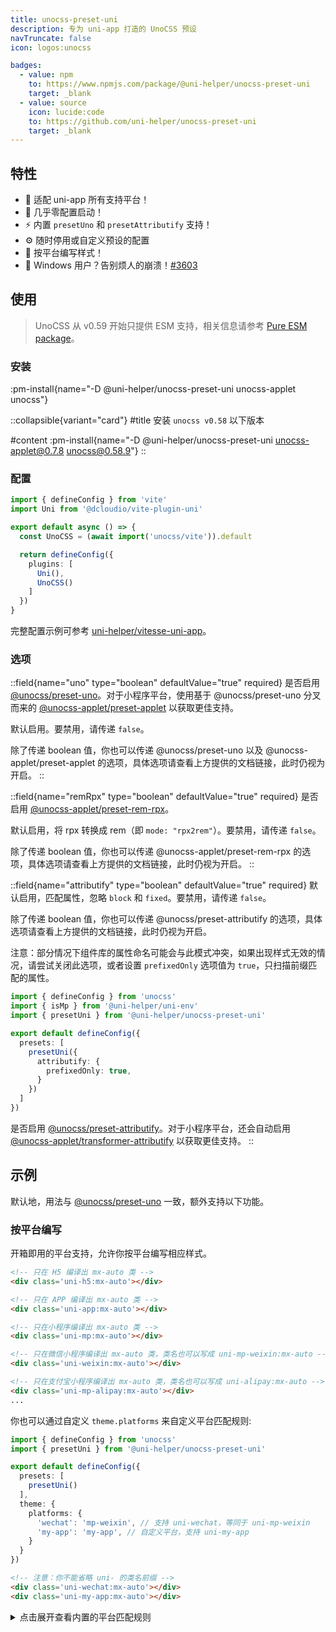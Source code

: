 ```yaml
---
title: unocss-preset-uni
description: 专为 uni-app 打造的 UnoCSS 预设
navTruncate: false
icon: logos:unocss

badges:
  - value: npm
    to: https://www.npmjs.com/package/@uni-helper/unocss-preset-uni
    target: _blank
  - value: source
    icon: lucide:code
    to: https://github.com/uni-helper/unocss-preset-uni
    target: _blank
---
```


## 特性

- 🥰 适配 uni-app 所有支持平台！
- 🚀 几乎零配置启动！
- ⚡️ 内置 `presetUno` 和 `presetAttributify` 支持！
- ⚙️ 随时停用或自定义预设的配置
- 🦾 按平台编写样式！
- 👻 Windows 用户？告别烦人的崩溃！[#3603](https://github.com/dcloudio/uni-app/issues/3603)

## 使用

> UnoCSS 从 v0.59 开始只提供 ESM 支持，相关信息请参考 [Pure ESM package](https://gist.github.com/sindresorhus/a39789f98801d908bbc7ff3ecc99d99c)。

### 安装

:pm-install{name="-D @uni-helper/unocss-preset-uni unocss-applet unocss"}

::collapsible{variant="card"}
#title
安装 `unocss v0.58` 以下版本

#content
:pm-install{name="-D @uni-helper/unocss-preset-uni unocss-applet@0.7.8 unocss@0.58.9"}
::


### 配置

```ts [vite.config.ts]
import { defineConfig } from 'vite'
import Uni from '@dcloudio/vite-plugin-uni'

export default async () => {
  const UnoCSS = (await import('unocss/vite')).default

  return defineConfig({
    plugins: [
      Uni(),
      UnoCSS()
    ]
  })
}
```

完整配置示例可参考 [uni-helper/vitesse-uni-app](https://github.com/uni-helper/vitesse-uni-app)。

### 选项

::field{name="uno" type="boolean" defaultValue="true" required}
是否启用 [@unocss/preset-uno](https://unocss.dev/presets/uno)。对于小程序平台，使用基于 @unocss/preset-uno 分叉而来的 [@unocss-applet/preset-applet](https://github.com/unocss-applet/unocss-applet) 以获取更佳支持。

默认启用。要禁用，请传递 `false`。

除了传递 boolean 值，你也可以传递 @unocss/preset-uno 以及 @unocss-applet/preset-applet 的选项，具体选项请查看上方提供的文档链接，此时仍视为开启。
::

::field{name="remRpx" type="boolean" defaultValue="true" required}
是否启用 [@unocss-applet/preset-rem-rpx](https://github.com/unocss-applet/unocss-applet/tree/main/packages/preset-rem-rpx)。

默认启用，将 rpx 转换成 rem（即 `mode: "rpx2rem"`）。要禁用，请传递 `false`。

除了传递 boolean 值，你也可以传递 @unocss-applet/preset-rem-rpx 的选项，具体选项请查看上方提供的文档链接，此时仍视为开启。
::

::field{name="attributify" type="boolean" defaultValue="true" required}
默认启用，匹配属性，忽略 `block` 和 `fixed`。要禁用，请传递 `false`。

除了传递 boolean 值，你也可以传递 @unocss/preset-attributify 的选项，具体选项请查看上方提供的文档链接，此时仍视为开启。

注意：部分情况下组件库的属性命名可能会与此模式冲突，如果出现样式无效的情况，请尝试关闭此选项，或者设置 `prefixedOnly` 选项值为 `true`，只扫描前缀匹配的属性。

```ts
import { defineConfig } from 'unocss'
import { isMp } from '@uni-helper/uni-env'
import { presetUni } from '@uni-helper/unocss-preset-uni'

export default defineConfig({
  presets: [
    presetUni({
      attributify: {
        prefixedOnly: true,
      }
    })
  ]
})
```
是否启用 [@unocss/preset-attributify](https://unocss.dev/presets/attributify)。对于小程序平台，还会自动启用 [@unocss-applet/transformer-attributify](https://github.com/unocss-applet/unocss-applet/tree/main/packages/transformer-attributify) 以获取更佳支持。
::


## 示例

默认地，用法与 [@unocss/preset-uno](https://unocss.dev/presets/uno) 一致，额外支持以下功能。

### 按平台编写

开箱即用的平台支持，允许你按平台编写相应样式。

```html
<!-- 只在 H5 编译出 mx-auto 类 -->
<div class='uni-h5:mx-auto'></div>

<!-- 只在 APP 编译出 mx-auto 类 -->
<div class='uni-app:mx-auto'></div>

<!-- 只在小程序编译出 mx-auto 类 -->
<div class='uni-mp:mx-auto'></div>

<!-- 只在微信小程序编译出 mx-auto 类，类名也可以写成 uni-mp-weixin:mx-auto -->
<div class='uni-weixin:mx-auto'></div>

<!-- 只在支付宝小程序编译出 mx-auto 类，类名也可以写成 uni-alipay:mx-auto -->
<div class='uni-mp-alipay:mx-auto'></div>
...
```

你也可以通过自定义 `theme.platforms` 来自定义平台匹配规则:

```ts [uno.config.ts]
import { defineConfig } from 'unocss'
import { presetUni } from '@uni-helper/unocss-preset-uni'

export default defineConfig({
  presets: [
    presetUni()
  ],
  theme: {
    platforms: {
      'wechat': 'mp-weixin', // 支持 uni-wechat，等同于 uni-mp-weixin
      'my-app': 'my-app', // 自定义平台，支持 uni-my-app
    }
  }
})
```

```html
<!-- 注意：你不能省略 uni- 的类名前缀 -->
<div class='uni-wechat:mx-auto'></div>
<div class='uni-my-app:mx-auto'></div>
```

<details>

<summary>点击展开查看内置的平台匹配规则</summary>

```js
platforms = {
  '360': 'mp-360',
  'mp': 'mp',
  'app': 'app',
  'quickapp': 'quickapp',
  'app-plus': 'app-plus',
  'h5': 'h5',
  'mp-360': 'mp-360',
  'mp-alipay': 'mp-alipay',
  'alipay': 'mp-alipay',
  'mp-baidu': 'mp-baidu',
  'baidu': 'mp-baidu',
  'mp-jd': 'mp-jd',
  'jd': 'mp-jd',
  'mp-kuaishou': 'mp-kuaishou',
  'kuaishou': 'mp-kuaishou',
  'mp-lark': 'mp-lark',
  'lark': 'mp-lark',
  'mp-qq': 'mp-qq',
  'qq': 'mp-qq',
  'mp-toutiao': 'mp-toutiao',
  'toutiao': 'mp-toutiao',
  'mp-weixin': 'mp-weixin',
  'weixin': 'mp-weixin',
  'quickapp-webview': 'quickapp-webview',
  'quickapp-webview-huawei': 'quickapp-webview-huawei',
  'quickapp-webview-union': 'quickapp-webview-union'
}
```

</details>
